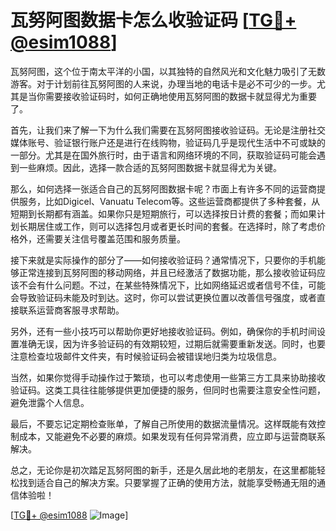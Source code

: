 # 瓦努阿图数据卡怎么收验证码 [[TG💪+ @esim1088](https://t.me/s/esim1088)]

瓦努阿图，这个位于南太平洋的小国，以其独特的自然风光和文化魅力吸引了无数游客。对于计划前往瓦努阿图的人来说，办理当地的电话卡是必不可少的一步。尤其是当你需要接收验证码时，如何正确地使用瓦努阿图的数据卡就显得尤为重要了。

首先，让我们来了解一下为什么我们需要在瓦努阿图接收验证码。无论是注册社交媒体账号、验证银行账户还是进行在线购物，验证码几乎是现代生活中不可或缺的一部分。尤其是在国外旅行时，由于语言和网络环境的不同，获取验证码可能会遇到一些麻烦。因此，选择一款合适的瓦努阿图数据卡就显得尤为关键。

那么，如何选择一张适合自己的瓦努阿图数据卡呢？市面上有许多不同的运营商提供服务，比如Digicel、Vanuatu Telecom等。这些运营商都提供了多种套餐，从短期到长期都有涵盖。如果你只是短期旅行，可以选择按日计费的套餐；而如果计划长期居住或工作，则可以选择包月或者更长时间的套餐。在选择时，除了考虑价格外，还需要关注信号覆盖范围和服务质量。

接下来就是实际操作的部分了——如何接收验证码？通常情况下，只要你的手机能够正常连接到瓦努阿图的移动网络，并且已经激活了数据功能，那么接收验证码应该不会有什么问题。不过，在某些特殊情况下，比如网络延迟或者信号不佳，可能会导致验证码未能及时到达。这时，你可以尝试更换位置以改善信号强度，或者直接联系运营商客服寻求帮助。

另外，还有一些小技巧可以帮助你更好地接收验证码。例如，确保你的手机时间设置准确无误，因为许多验证码的有效期较短，过期后就需要重新发送。同时，也要注意检查垃圾邮件文件夹，有时候验证码会被错误地归类为垃圾信息。

当然，如果你觉得手动操作过于繁琐，也可以考虑使用一些第三方工具来协助接收验证码。这类工具往往能够提供更加便捷的服务，但同时也需要注意安全性问题，避免泄露个人信息。

最后，不要忘记定期检查账单，了解自己所使用的数据流量情况。这样既能有效控制成本，又能避免不必要的麻烦。如果发现有任何异常消费，应立即与运营商联系解决。

总之，无论你是初次踏足瓦努阿图的新手，还是久居此地的老朋友，在这里都能轻松找到适合自己的解决方案。只要掌握了正确的使用方法，就能享受畅通无阻的通信体验啦！

[[TG💪+ @esim1088](https://t.me/s/esim1088) ![Image](https://i.postimg.cc/4NQfJmqS/Snipaste-2025-05-13-00-14-12.png)]